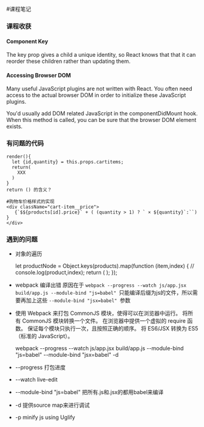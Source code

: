 #课程笔记

### 课程收获

#### Component Key

The key prop gives a child a unique identity, so React knows that that it can reorder these children rather than updating them.

#### Accessing Browser DOM
Many useful JavaScript plugins are not written with React. You often need access to the actual browser DOM in order to initialize these JavaScript plugins.

You'd usually add DOM related JavaScript in the componentDidMount hook. When this method is called, you can be sure that the browser DOM element exists.

### 有问题的代码

    render(){
      let {id,quantity} = this.props.cartitems;
      return(
        XXX
      )
    }
    return () 的含义？

    #购物车价格样式的实现
    <div className="cart-item__price">
       {`$${products[id].price}` + ( (quantity > 1) ? ` × ${quantity}`:``) }
    </div>




### 遇到的问题

* 对象的遍历

    let productNode = Object.keys(products).map(function (item,index) {
      // console.log(product,index);
      return (
        <Product key={index} product={products[item]}/>
      );
    });

* webpack 编译出错
原因在于 `webpack --progress --watch js/app.jsx build/app.js --module-bind "js=babel" `只能编译后缀为js的文件，所以需要再加上这些 `--module-bind "jsx=babel" `参数

* 使用 Webpack 来打包 CommonJS 模块，使得可以在浏览器中运行。
  将所有 CommonJS 模块转换一个文件。
  在浏览器中提供一个虚拟的 require 函数。
  保证每个模块只执行一次，且按照正确的顺序。
  将 ES6/JSX 转换为 ES5（标准的 JavaScript）。

    webpack --progress --watch js/app.jsx build/app.js --module-bind "js=babel" --module-bind "jsx=babel" -d

* --progress 打包进度
* --watch live-edit
* --module-bind "js=babel" 把所有.js和.jsx的都用babel来编译
* -d 提供source map来进行调试
* -p minify js using Uglify
